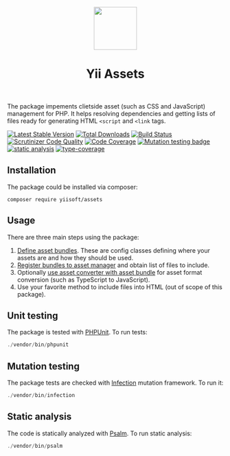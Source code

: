 <p align="center">
    <a href="https://github.com/yiisoft" target="_blank">
        <img src="https://github.com/yiisoft.png" height="100px">
    </a>
    <h1 align="center">Yii Assets</h1>
    <br>
</p>

The package impements clietside asset (such as CSS and JavaScript) management for PHP.
It helps resolving dependencies and getting lists of files ready for generating HTML `<script` and `<link` tags.

[![Latest Stable Version](https://poser.pugx.org/yiisoft/assets/v/stable.png)](https://packagist.org/packages/yiisoft/assets)
[![Total Downloads](https://poser.pugx.org/yiisoft/assets/downloads.png)](https://packagist.org/packages/yiisoft/assets)
[![Build Status](https://github.com/yiisoft/assets/workflows/build/badge.svg)](https://github.com/yiisoft/assets/actions)
[![Scrutinizer Code Quality](https://scrutinizer-ci.com/g/yiisoft/assets/badges/quality-score.png?b=master)](https://scrutinizer-ci.com/g/yiisoft/assets/?branch=master)
[![Code Coverage](https://scrutinizer-ci.com/g/yiisoft/assets/badges/coverage.png?b=master)](https://scrutinizer-ci.com/g/yiisoft/assets/?branch=master)
[![Mutation testing badge](https://img.shields.io/endpoint?style=flat&url=https%3A%2F%2Fbadge-api.stryker-mutator.io%2Fgithub.com%2Fyiisoft%2Fassets%2Fmaster)](https://dashboard.stryker-mutator.io/reports/github.com/yiisoft/assets/master)
[![static analysis](https://github.com/yiisoft/assets/workflows/static%20analysis/badge.svg)](https://github.com/yiisoft/assets/actions?query=workflow%3A%22static+analysis%22)
[![type-coverage](https://shepherd.dev/github/yiisoft/assets/coverage.svg)](https://shepherd.dev/github/yiisoft/assets)


## Installation

The package could be installed via composer:

```
composer require yiisoft/assets
```

## Usage

There are three main steps using the package:

1. [Define asset bundles](docs/asset-bundles.md). These are config classes defining where your assets
   are and how they should be used.
2. [Register bundles to asset manager](docs/asset-manager.md) and obtain list of files to include.
3. Optionally [use asset converter with asset bundle](docs/asset-converter.md) for asset format conversion (such as TypeScript to JavaScript).
4. Use your favorite method to include files into HTML (out of scope of this package). 

## Unit testing

The package is tested with [PHPUnit](https://phpunit.de/). To run tests:

```php
./vendor/bin/phpunit
```

## Mutation testing

The package tests are checked with [Infection](https://infection.github.io/) mutation framework. To run it:

```php
./vendor/bin/infection
```

## Static analysis

The code is statically analyzed with [Psalm](https://psalm.dev/docs/). To run static analysis:

```php
./vendor/bin/psalm
```
